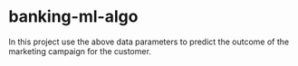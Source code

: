 # banking-ml-algo
In this project use the above data parameters to predict the outcome of the marketing campaign for the customer.
